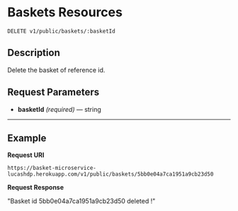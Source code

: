 # Baskets Resources

    DELETE v1/public/baskets/:basketId

## Description
Delete the basket of reference id.

## Request Parameters

- **basketId** _(required)_ — string

***

## Example
**Request URI**

    https://basket-microservice-lucashdp.herokuapp.com/v1/public/baskets/5bb0e04a7ca1951a9cb23d50

**Request Response**

"Basket id 5bb0e04a7ca1951a9cb23d50 deleted !"